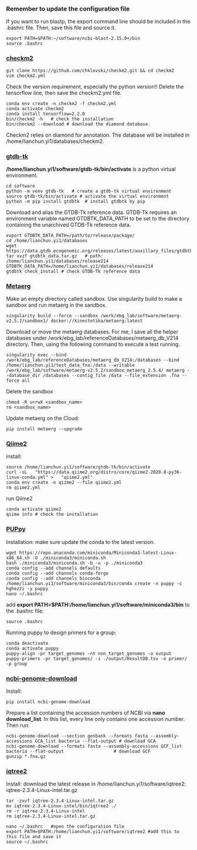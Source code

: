 ### Remember to update the configuration file 
If you want to run blastp, the export command line should be included in the .bashrc file. Then, save this file and source it.

    export PATH=$PATH:~/software/ncbi-blast-2.15.0+/bin
    source .bashrc
    
### [checkm2](https://github.com/chklovski/CheckM2)


    git clone https://github.com/chklovski/checkm2.git && cd checkm2
    vim checkm2.yml
Check the version requirement, especially the python version!! 
Delete the tensorflow line, then save the checkm2.yml file.

    conda env create -n checkm2 -f checkm2.yml
    conda activate checkm2
    conda install tensorflow=2.2.0    
    bin/checkm2 -h   # check the installation
    bin/checkm2 --download # download the diamond database.  

Checkm2 relies on diamond for annotation.
The database will be installed in /home/lianchun.yi1/databases/checkm2.

### [gtdb-tk](https://ecogenomics.github.io/GTDBTk/installing/bioconda.html#step-1-install-conda-if-not-already-done)

**/home/lianchun.yi1/software/gtdb-tk/bin/activate** is a python virtual environment.

    cd software
    python -m venv gtdb-tk   # create a gtdb-tk virtual environment
    source gtdb-tk/bin/activate # activate the virtual environment
    python -m pip install gtdbtk  # install gtdbtk by pip
Download and alias the GTDB-Tk reference data. 
GTDB-Tk requires an environment variable named GTDBTK_DATA_PATH to be set to the directory
containing the unarchived GTDB-Tk reference data.

    export GTDBTK_DATA_PATH=/path/to/release/package/
    cd /home/lianchun.yi1/databases
    wget https://data.gtdb.ecogenomic.org/releases/latest/auxillary_files/gtdbtk_data.tar.gz
    tar xvzf gtdbtk_data.tar.gz   # path: /home/lianchun.yi1/databases/release214
    GTDBTK_DATA_PATH=/home/lianchun.yi1/databases/release214
    gtdbtk check_install # check GTDB-Tk reference data

### [Metaerg](https://github.com/kinestetika/MetaErg/tree/master)
Make an empty directory called sandbox. Use singularity build to make a sandbox and run metaerg in the sandbox.

    singularity build --force --sandbox /work/ebg_lab/software/metaerg-v2.5.2/sandbox1/ docker://kinestetika/metaerg:latest

Download or move the metaerg databases. For me, I save all the helper databases under /work/ebg_lab/referenceDatabases/metaerg_db_V214 directory. Then, using the following command to execute a test running.

    singularity exec --bind /work/ebg_lab/referenceDatabases/metaerg_db_V214:/databases --bind /home/lianchun.yi1/test_data_fna:/data --writable /work/ebg_lab/software/metaerg-v2.5.2/sandbox_metaerg_2.5.4/ metaerg --database_dir /databases --contig_file /data --file_extension .fna --force all

Delete the sandbox

    chmod -R u+rwX <sandbox_name>
    rm <sandbox_name>

Update metaerg on the Cloud:

    pip install metaerg --upgrade

### [Qiime2](https://educe-ubc.github.io/qiime2.html#:~:text=Installing%20QIIME%202%201%20Create%20a%20new%20Conda,Test%20that%20QIIME%202%20is%20installed%3A%20qiime%20info)
install:

    source /home/lianchun.yi1/software/gtdb-tk/bin/activate
    curl -sL   "https://data.qiime2.org/distro/core/qiime2-2020.8-py36-linux-conda.yml" >   "qiime2.yml"
    conda env create -n qiime2 --file qiime2.yml
    rm qiime2.yml
run Qiime2

    conda activate qiime2
    qiime info # check the installation

### [PUPpy](https://github.com/Tropini-lab/PUPpy?tab=readme-ov-file#install-with-conda-x86-64--linux-64)
Installation: make sure update the conda to the latest version.

    wget https://repo.anaconda.com/miniconda/Miniconda3-latest-Linux-x86_64.sh -O ./miniconda3/miniconda.sh
    bash ./miniconda3/miniconda.sh -b -u -p ./miniconda3
    conda config --add channels defaults
    conda config --add channels conda-forge
    conda config --add channels bioconda
    /home/lianchun.yi1/software/miniconda3/bin/conda create -n puppy -c hghezzi -y puppy
    nano ~/.bashrc

add **export PATH=$PATH:/home/lianchun.yi1/software/miniconda3/bin** to the .bashrc file:

    source .bashrc
    
Running puppy to design primers for a group:

    conda deactivate
    conda activate puppy
    puppy-align -pr target_genomes -nt non_target_genomes -o output
    puppy-primers -pr target_genomes/ -i ./output/ResultDB.tsv -o primer/ -p group

### [ncbi-genome-download](https://github.com/kblin/ncbi-genome-download)
Install:

    pip install ncbi-genome-download
Prepare a list containing the accession numbers of NCBI via **nano download_list**. In this list, every line only contains one accession number. Then run:

    ncbi-genome-download --section genbank --formats fasta --assembly-accessions GCA_list bacteria --flat-output # download GCA
    ncbi-genome-download --formats fasta --assembly-accessions GCF_list bacteria --flat-output                   # download GCF
    gunzip *.fna.gz

### [iqtree2](https://github.com/iqtree/iqtree2/releases)
Install:
download the latest release in /home/lianchun.yi1/software/iqtree2: iqtree-2.3.4-Linux-intel.tar.gz

    tar -zxvf iqtree-2.3.4-Linux-intel.tar.gz
    mv iqtree-2.3.4-Linux-intel/bin/iqtree2 ./
    rm -r iqtree-2.3.4-Linux-intel
    rm iqtree-2.3.4-Linux-intel.tar.gz

    nano ~/.bashrc   #open the configuration file
    export PATH=$PATH:/home/lianchun.yi1/software/iqtree2 #add this to this file and save it
    source ~/.bashrc
    
    

    



    
    

    
    
    
